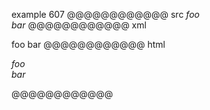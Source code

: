 example 607
@@@@@@@@@@@@ src
*foo  
bar*
@@@@@@@@@@@@ xml
<?xml version="1.0" encoding="UTF-8"?>
<!DOCTYPE document SYSTEM "CommonMark.dtd">
<document xmlns="http://commonmark.org/xml/1.0">
  <paragraph>
    <emph>
      <text>foo</text>
      <linebreak />
      <text>bar</text>
    </emph>
  </paragraph>
</document>
@@@@@@@@@@@@ html
<p><em>foo<br />
bar</em></p>
@@@@@@@@@@@@
